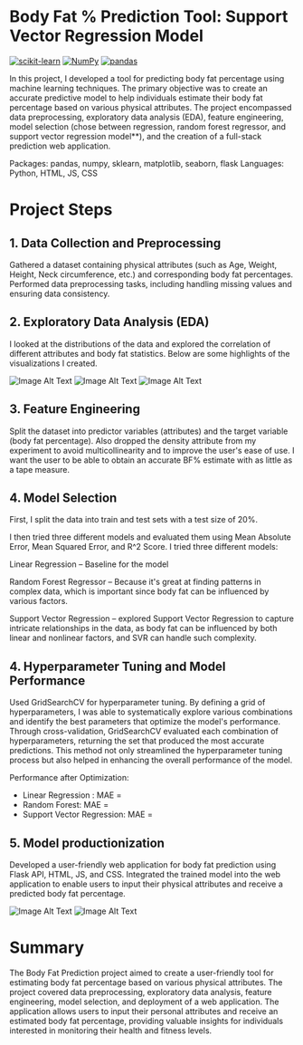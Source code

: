 # Body Fat % Prediction Tool: Support Vector Regression Model
[![scikit-learn](https://img.shields.io/badge/scikit_learn-Machine%20Learning-orange)](https://scikit-learn.org)
[![NumPy](https://img.shields.io/badge/NumPy-Scientific%20Computing-green)](https://numpy.org)
[![pandas](https://img.shields.io/badge/pandas-Data%20Analysis-red)](https://pandas.pydata.org)

In this project, I developed a tool for predicting body fat percentage using machine learning techniques. The primary objective was to create an accurate predictive model to help individuals estimate their body fat percentage based on various physical attributes. The project encompassed data preprocessing, exploratory data analysis (EDA), feature engineering, model selection (chose between regression, random forest regressor, and support vector regression model**), and the creation of a full-stack prediction web application.

Packages: pandas, numpy, sklearn, matplotlib, seaborn, flask
Languages: Python, HTML, JS, CSS

# Project Steps
## 1. Data Collection and Preprocessing
Gathered a dataset containing physical attributes (such as Age, Weight, Height, Neck circumference, etc.) and corresponding body fat percentages.
Performed data preprocessing tasks, including handling missing values and ensuring data consistency.
## 2. Exploratory Data Analysis (EDA)
I looked at the distributions of the data and explored the correlation of different attributes and body fat statistics. Below are some highlights of the visualizations I created.

![Image Alt Text](/CorrelationTable.png)
![Image Alt Text](/BodyFat.png)
![Image Alt Text](/Abdomen.png)

## 3. Feature Engineering
Split the dataset into predictor variables (attributes) and the target variable (body fat percentage).
Also dropped the density attribute from my experiment to avoid multicollinearity and to improve the user's ease of use. I want the user to be able to obtain an accurate BF% estimate with as little as a tape measure. 
## 4. Model Selection

First, I  split the data into train and test sets with a test size of 20%.

I then tried three different models and evaluated them using Mean Absolute Error, Mean Squared Error, and R^2 Score. 
I tried three different models:

Linear Regression – Baseline for the model

Random Forest Regressor – Because it's great at finding patterns in complex data, which is important since body fat can be influenced by various factors.

Support Vector Regression – explored Support Vector Regression to capture intricate relationships in the data, as body fat can be influenced by both linear and nonlinear factors, and SVR can handle such complexity.

## 4. Hyperparameter Tuning and Model Performance

Used GridSearchCV for hyperparameter tuning. By defining a grid of hyperparameters, I was able to systematically explore various combinations and identify the best parameters that optimize the model's performance. Through cross-validation, GridSearchCV evaluated each combination of hyperparameters, returning the set that produced the most accurate predictions. This method not only streamlined the hyperparameter tuning process but also helped in enhancing the overall performance of the model.

Performance after Optimization:

- Linear Regression : MAE = 
- Random Forest: MAE =
- Support Vector Regression: MAE =

## 5. Model productionization
Developed a user-friendly web application for body fat prediction using Flask API, HTML, JS, and CSS.
Integrated the trained model into the web application to enable users to input their physical attributes and receive a predicted body fat percentage.

![Image Alt Text](/ClientSide.jpeg)
![Image Alt Text](/Prediction.jpeg)

# Summary
The Body Fat Prediction project aimed to create a user-friendly tool for estimating body fat percentage based on various physical attributes. The project covered data preprocessing, exploratory data analysis, feature engineering, model selection, and deployment of a web application. The application allows users to input their personal attributes and receive an estimated body fat percentage, providing valuable insights for individuals interested in monitoring their health and fitness levels.

